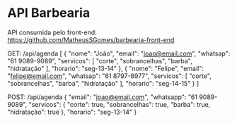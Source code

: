 # API Barbearia

API consumida pelo front-end: https://github.com/MatheusSGomes/barbearia-front-end


GET: /api/agenda
[
	{
		"nome": "João",
		"email": "joao@email.com",
		"whatsap": "61 9089-9089",
		"servicos": [
			"corte",
			"sobrancelhas",
			"barba",
			"hidratação"
		],
		"horario": "seg-13-14"
	},
	{
		"nome": "Felipe",
		"email": "felipe@email.com",
		"whatsap": "61 8797-8977",
		"servicos": [
			"corte",
			"sobrancelhas",
			"barba",
			"hidratação"
		],
		"horario": "seg-14-15"
	}
]

POST: /api/agenda
{
	"email": "joao@email.com",
	"whatsapp": "61 9089-9089",
	"servicos": {
			"corte": true,
			"sobrancelhas": true,
			"barba": true,
			"hidratação": true
	},
	"horario": "seg-13-14"
}